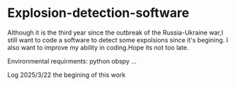 # Explosion-detection-software
Although it is the third year since the outbreak of the Russia-Ukraine war,I still want to code a software to detect some expolsions since it's begining. 
I also want to improve my ability in coding.Hope its not too late.


Environmental requirments:
python
obspy
...

Log
2025/3/22 the begining of this work



